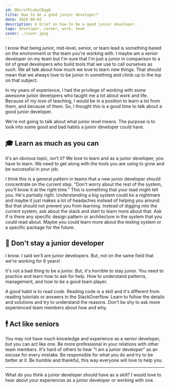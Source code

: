 ```yaml
---
id: DDsrvYFLxbsCBqgQ
title: How to be a good junior developer?
date: 2020-08-02
description: A brief on how to be a good junior developer.
tags: developer, career, work, team
cover: ./cover.jpeg
---
```


I know that being junior, mid-level, senior, or team lead is something based on the environment or the team you're working with. I maybe am a senior developer on my team but I'm sure that I'm just a junior in comparison to a lot of great developers who build tools that we use to call ourselves as such. We all talk about how much we love to learn new things. That should mean that we always love to be junior in something and climb up to the top on that subject.

In my years of experience, I had the privilege of working with some awesome junior developers who taught me a lot about work and life. Because of my love of teaching, I would be in a position to learn a lot from them, and because of them. So, I thought this is a good time to talk about a good junior developer.

We're not going to talk about what junior level means. The purpose is to look into some good and bad habits a junior developer could have.

## 🎓 Learn as much as you can

It's an obvious topic, isn't it? We love to learn and as a junior developer, you have to learn. We need to get along with the tools you are using to grow and be successful in your job.

I think this is a general pattern in teams that a new junior developer should concentrate on the current step. "Don't worry about the rest of the system, you'll know it at the right time." This is something that your lead might tell you. He's partially right. Understanding a big system could be a nightmare and maybe it just makes a lot of headaches instead of helping you around. But that should not prevent you from learning. Instead of digging into the current system, ask about the stack and start to learn more about that. Ask if is there any specific design pattern or architecture in the system that you could read about. Maybe you could learn more about the testing system or a specific package for the future.

## 🚀 Don't stay a junior developer

I know. I said we'll are junior developers. But, not on the same field that we're working for 6 years!

It's not a bad thing to be a junior. But, it's horrible to stay junior. You need to practice and learn how to ask for help. How to understand patterns, management, and how to be a good team player.

A good habit is to read code. Reading code is a skill and it's different from reading tutorials or answers in the StackOverflow. Learn to follow the details and solutions and try to understand the reasons. Don't be shy to ask more experienced team members about how and why.

## 🕴 Act like seniors

You may not have much knowledge and experience as a senior developer, but you can act like one. Be more professional in your relations with other team members. It's hard of others to hear "I am a junior developer" as an excuse for every mistake. Be responsible for what you do and try to be better at it. Be humble and thankful, this way everyone will love to help you.

---

What do you think a junior developer should have as a skill? I would love to hear about your experiences as a junior developer or working with one.

